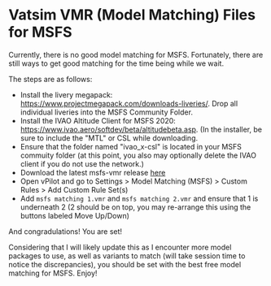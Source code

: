 # Vatsim VMR (Model Matching) Files for MSFS

Currently, there is no good model matching for MSFS. Fortunately, there are still ways to get good matching for the time being while we wait.

The steps are as follows:

* Install the livery megapack: https://www.projectmegapack.com/downloads-liveries/. Drop all individual liveries into the MSFS Community Folder.
* Install the IVAO Altitude Client for MSFS 2020: https://www.ivao.aero/softdev/beta/altitudebeta.asp. (In the installer, be sure to include the "MTL" or CSL while downloading.
* Ensure that the folder named "ivao_x-csl" is located in your MSFS commuity folder (at this point, you also may optionally delete the IVAO client if you do not use the network.)
* Download the latest msfs-vmr release [here](https://github.com/migte/msfs-vmr/releases/latest)
* Open vPilot and go to Settings > Model Matching (MSFS) > Custom Rules > Add Custom Rule Set(s)
* Add `msfs matching 1.vmr` and `msfs matching 2.vmr` and ensure that 1 is underneath 2 (2 should be on top, you may re-arrange this using the buttons labeled Move Up/Down)

And congradulations! You are set!

Considering that I will likely update this as I encounter more model packages to use, as well as variants to match (will take session time to notice the discrepancies), you should be set with the best free model matching for MSFS. Enjoy!
